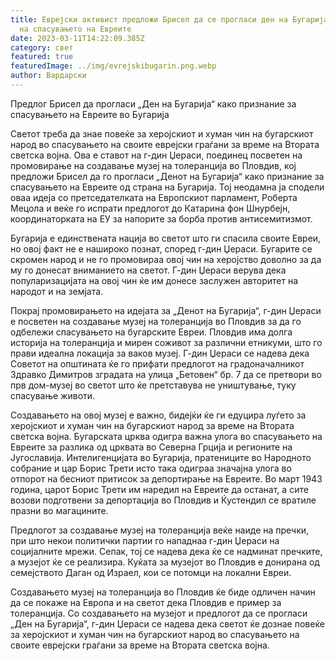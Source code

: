 ```yaml
---
title: Еврејски активист предложи Брисел да се прогласи ден на Бугарија во чест
  на спасувањето на Евреите
date: 2023-03-11T14:22:09.385Z
category: свет
featured: true
featuredImage: ../img/evrejskibugarin.png.webp
author: Вардарски
---
```


Предлог Брисел да прогласи „Ден на Бугарија“ како признание за спасувањето на Евреите во Бугарија

Светот треба да знае повеќе за херојскиот и хуман чин на бугарскиот народ во спасувањето на своите еврејски граѓани за време на Втората светска војна. Ова е ставот на г-дин Џераси, поединец посветен на промовирање на создавање музеј на толеранција во Пловдив, кој предложи Брисел да го прогласи „Денот на Бугарија“ како признание за спасувањето на Евреите од страна на Бугарија. Тој неодамна ја сподели оваа идеја со претседателката на Европскиот парламент, Роберта Мецола и веќе го испрати предлогот до Катарина фон Шнурбејн, координаторката на ЕУ за напорите за борба против антисемитизмот.

Бугарија е единствената нација во светот што ги спасила своите Евреи, но овој факт не е нашироко познат, според г-дин Џераси. Бугарите се скромен народ и не го промовираа овој чин на херојство доволно за да му го донесат вниманието на светот. Г-дин Џераси верува дека популаризацијата на овој чин ќе им донесе заслужен авторитет на народот и на земјата.

Покрај промовирањето на идејата за „Денот на Бугарија“, г-дин Џераси е посветен на создавање музеј на толеранција во Пловдив за да го одбележи спасувањето на бугарските Евреи. Пловдив има долга историја на толеранција и мирен соживот за различни етникуми, што го прави идеална локација за ваков музеј. Г-дин Џераси се надева дека Советот на општината ќе го прифати предлогот на градоначалникот Здравко Димитров зградата на улица „Бетовен“ бр. 7 да се претвори во прв дом-музеј во светот што ќе претставува не уништување, туку спасување животи.

Создавањето на овој музеј е важно, бидејќи ќе ги едуцира луѓето за херојскиот и хуман чин на бугарскиот народ за време на Втората светска војна. Бугарската црква одигра важна улога во спасувањето на Евреите за разлика од црквата во Северна Грција и регионите на Југославија. Интелигенцијата во Бугарија, пратениците во Народното собрание и цар Борис Трети исто така одиграа значајна улога во отпорот на бесниот притисок за депортирање на Евреите. Во март 1943 година, царот Борис Трети им наредил на Евреите да останат, а сите возови подготвени за депортација во Пловдив и Ќустендил се вратиле празни во магацините.

Предлогот за создавање музеј на толеранција веќе наиде на пречки, при што некои политички партии го нападнаа г-дин Џераси на социјалните мрежи. Сепак, тој се надева дека ќе се надминат пречките, а музејот ќе се реализира. Куќата за музејот во Пловдив е донирана од семејството Даган од Израел, кои се потомци на локални Евреи.

Создавањето музеј на толеранција во Пловдив ќе биде одличен начин да се покаже на Европа и на светот дека Пловдив е пример за толеранција. Со создавањето на музејот и предлогот да се прогласи „Ден на Бугарија“, г-дин Џераси се надева дека светот ќе дознае повеќе за херојскиот и хуман чин на бугарскиот народ во спасувањето на своите еврејски граѓани за време на Втората светска војна.

